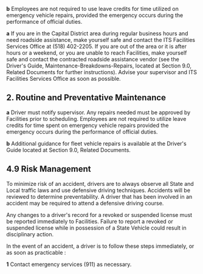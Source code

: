 **b** Employees are not required to use leave credits for time utilized on emergency vehicle repairs, provided the emergency occurs during the performance of official duties.

**a** If you are in the Capital District area during regular business hours and need roadside assistance, make yourself safe and contact the ITS Facilities Services Office at (518) 402-2205. If you are out of the area or it is after hours or a weekend, or you are unable to reach Facilities, make yourself safe and contact the contracted roadside assistance vendor (see the Driver's Guide, Maintenance-Breakdowns-Repairs, located at Section 9.0, Related Documents for further instructions). Advise your supervisor and ITS Facilities Services Office as soon as possible.

## **2. Routine and Preventative Maintenance**

**a** Driver must notify supervisor. Any repairs needed must be approved by Facilities prior to scheduling. Employees are not required to utilize leave credits for time spent on emergency vehicle repairs provided the emergency occurs during the performance of official duties.

**b** Additional guidance for fleet vehicle repairs is available at the Driver's Guide located at Section 9.0, Related Documents.

## **4.9 Risk Management**

To minimize risk of an accident, drivers are to always observe all State and Local traffic laws and use defensive driving techniques. Accidents will be reviewed to determine preventability. A driver that has been involved in an accident may be required to attend a defensive driving course.

Any changes to a driver's record for a revoked or suspended license must be reported immediately to Facilities. Failure to report a revoked or suspended license while in possession of a State Vehicle could result in disciplinary action.

In the event of an accident, a driver is to follow these steps immediately, or as soon as practicable :

**1** Contact emergency services (911) as necessary.
